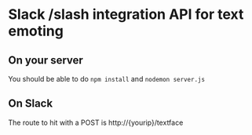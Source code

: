# Slack /slash integration API for text emoting

## On your server
You should be able to do
`npm install` and `nodemon server.js`

## On Slack
The route to hit with a POST is http://{yourip}/textface
